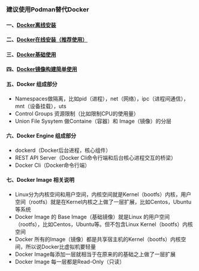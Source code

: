 ### 建议使用Podman替代Docker
#### 一、[Docker离线安装][1]
#### 二、[Docker在线安装（推荐使用）][2]
#### 三、[Docker基础使用][3]
#### 四、[Docker镜像构建简单使用][4]

#### 五、Docker 组成部分
 - Namespaces做隔离，比如pid（进程），net（网络），ipc（进程间通信），mnt（设备挂载），uts
 - Control Groups 资源限制（比如限制CPU的使用量）
 - Union File Sysytem 做Containe（容器）和 Image（镜像）的分层
 
#### 六、Docker Engine 组成部分
 - dockerd（Docker后台进程，核心组件）
 - REST API Server（Docker Cli命令行端和后台核心进程交互的桥梁）
 - Docker Cli（Docker命令行端）

#### 七、Docker Image 相关说明
 - Linux分为内核空间和用户空间，内核空间就是Kernel（bootfs）内核，用户空间（rootfs）就是在Kernel内核之上做了一层扩展，比如Centos，Ubuntu等系统
 - Docker Image 的 Base Image（基础镜像）就是Linux 的用户空间（rootfs），比如Centos，Ubuntu等。但不包含Linux Kernel（bootfs）内核空间
 - Docker 所有的Image（镜像）都是共享宿主机的Kernel（bootfs）内核空间，所以说Docker比虚拟机要轻量
 - Docker Image每添加一层就相当于在原来的的基础之上做了一层扩展
 - Docker Image 每一层都是Read-Only（只读）

[1]: https://github.com/firechiang/kubernetes-study/tree/master/docker/docs/docker-offline-install.md
[2]: https://github.com/firechiang/kubernetes-study/tree/master/docker/docs/docker-online-install.md
[3]: https://github.com/firechiang/kubernetes-study/tree/master/docker/docs/docker-simple-use.md
[4]: https://github.com/firechiang/kubernetes-study/tree/master/docker/docs/docker-build-use.md
